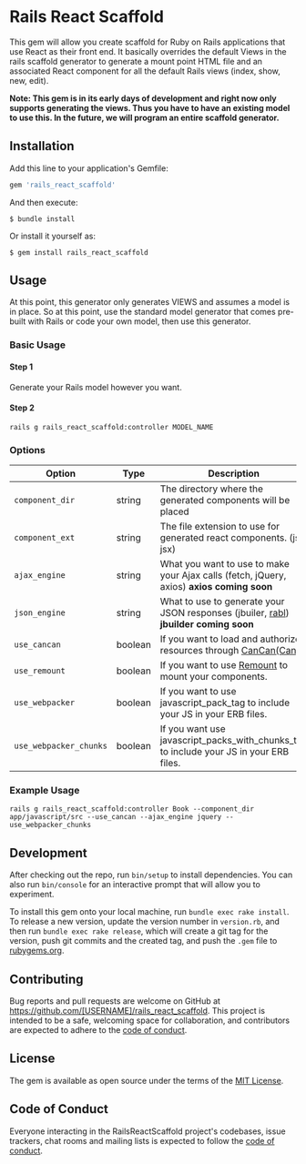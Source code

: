 # Rails React Scaffold

This gem will allow you create scaffold for Ruby on Rails applications that use React as their front end. It basically overrides the default Views in the rails scaffold generator to generate a mount point HTML file and an associated React component for all the default Rails views (index, show, new, edit).

**Note: This gem is in its early days of development and right now only supports generating the views. Thus you have to have an existing model to use this. In the future, we will program an entire scaffold generator.**

## Installation

Add this line to your application's Gemfile:

```ruby
gem 'rails_react_scaffold'
```

And then execute:

    $ bundle install

Or install it yourself as:

    $ gem install rails_react_scaffold

## Usage

At this point, this generator only generates VIEWS and assumes a model is in place. So at this point, use the standard model generator that comes pre-built with Rails or code your own model, then use this generator.

### Basic Usage

#### Step 1

Generate your Rails model however you want.

#### Step 2

```
rails g rails_react_scaffold:controller MODEL_NAME
```

### Options

|Option|Type|Description|Default|
|------|----|-----------|-------|
|`component_dir`|string|The directory where the generated components will be placed|`app/javascript/components`|
|`component_ext`|string|The file extension to use for generated react components. (js, jsx)|`js`|
|`ajax_engine`|string|What you want to use to make your Ajax calls (fetch, jQuery, axios) **axios coming soon**|`fetch`|
|`json_engine`|string|What to use to generate your JSON responses (jbuiler, [rabl](https://github.com/nesquena/rabl)) **jbuilder coming soon**|`jbuilder`|
|`use_cancan`|boolean|If you want to load and authorize resources through [CanCan(Can)](https://github.com/CanCanCommunity/cancancan).|`false`|
|`use_remount`|boolean|If you want to use [Remount](https://github.com/rstacruz/remount) to mount your components.|`false`|
|`use_webpacker`|boolean|If you want to use javascript_pack_tag to include your JS in your ERB files.|`false`|
|`use_webpacker_chunks`|boolean|If you want use javascript_packs_with_chunks_tag to include your JS in your ERB files.|`false`|


### Example Usage

```
rails g rails_react_scaffold:controller Book --component_dir app/javascript/src --use_cancan --ajax_engine jquery --use_webpacker_chunks
```

## Development

After checking out the repo, run `bin/setup` to install dependencies. You can also run `bin/console` for an interactive prompt that will allow you to experiment.

To install this gem onto your local machine, run `bundle exec rake install`. To release a new version, update the version number in `version.rb`, and then run `bundle exec rake release`, which will create a git tag for the version, push git commits and the created tag, and push the `.gem` file to [rubygems.org](https://rubygems.org).

## Contributing

Bug reports and pull requests are welcome on GitHub at https://github.com/[USERNAME]/rails_react_scaffold. This project is intended to be a safe, welcoming space for collaboration, and contributors are expected to adhere to the [code of conduct](https://github.com/[USERNAME]/rails_react_scaffold/blob/main/CODE_OF_CONDUCT.md).

## License

The gem is available as open source under the terms of the [MIT License](https://opensource.org/licenses/MIT).

## Code of Conduct

Everyone interacting in the RailsReactScaffold project's codebases, issue trackers, chat rooms and mailing lists is expected to follow the [code of conduct](https://github.com/[USERNAME]/rails_react_scaffold/blob/main/CODE_OF_CONDUCT.md).
